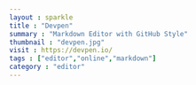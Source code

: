 ```yaml
---
layout : sparkle
title : "Devpen"
summary : "Markdown Editor with GitHub Style"
thumbnail : "devpen.jpg"
visit : https://devpen.io/
tags : ["editor","online","markdown"]
category : "editor"
---
```

